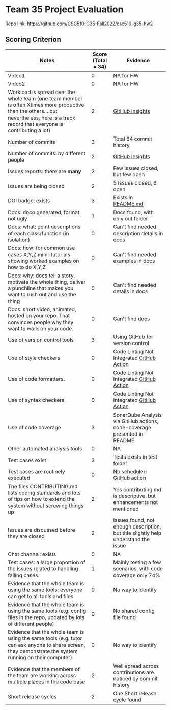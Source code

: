 # Team 35 Project Evaluation

Repo link: https://github.com/CSC510-G35-Fall2022/csc510-g35-hw2

## Scoring Criterion

|Notes|Score (Total = 34)|Evidence|
|-----|----------|--------|
|Video1|0|NA for HW|
|Video2|0|NA for HW|
|Workload is spread over the whole team (one team member is often Xtimes more productive than the others... but nevertheless, here is a track record that everyone is contributing a lot)|2|[GitHub Insights](https://github.com/CSC510-G35-Fall2022/csc510-g35-hw2/graphs/contributors)|
|Number of commits|3|Total 64 commit history|
|Number of commits: by different people|2|[GitHub Insights](https://github.com/CSC510-G35-Fall2022/csc510-g35-hw2/graphs/contributors)|
|Issues reports: there are **many**|2|Few issues closed, but few open|
|Issues are being closed|2|5 Issues closed, 6 open|
|DOI badge: exists|3|Exists in [README.md](https://github.com/CSC510-G35-Fall2022/csc510-g35-hw2/blob/main/README.md)|
|Docs: doco generated, format not ugly |1|Docs found, with only out folder|
|Docs: what: point descriptions of each class/function (in isolation) |0|Can't find needed description details in docs|
|Docs: how: for common use cases X,Y,Z mini-tutorials showing worked examples on how to do X,Y,Z|0|Can't find needed examples in docs|
|Docs: why: docs tell a story, motivate the whole thing, deliver a punchline that makes you want to rush out and use the thing|0|Can't find needed details in docs|
|Docs: short video, animated, hosted on your repo. That convinces people why they want to work on your code.|0|Can't find docs|
|Use of version control tools|3|Using GitHub for version control|
|Use of style checkers |0|Code Linting Not Integrated [GitHub Action](https://github.com/CSC510-G35-Fall2022/csc510-g35-hw2/actions)|
|Use of code formatters. |0|Code Linting Not Integrated [GitHub Action](https://github.com/CSC510-G35-Fall2022/csc510-g35-hw2/actions)|
|Use of syntax checkers. |0|Code Linting Not Integrated [GitHub Action](https://github.com/CSC510-G35-Fall2022/csc510-g35-hw2/actions)|
|Use of code coverage |3|SonarQube Analysis via GitHub actions, code-coverage presented in README|
|Other automated analysis tools|0|NA|
|Test cases exist|3|Tests exists in test folder|
|Test cases are routinely executed|0|No scheduled GitHub action|
|The files CONTRIBUTING.md lists coding standards and lots of tips on how to extend the system without screwing things up|2|Yes contributing.md is descriptive, but enhancements not mentioned|
|Issues are discussed before they are closed|2|Issues found, not enough description, but title slightly help understand the issue|
|Chat channel: exists|0|NA|
|Test cases: a large proportion of the issues related to handling failing cases.|1|Mainly testing a few scenarios, with code coverage only 74%|
|Evidence that the whole team is using the same tools: everyone can get to all tools and files|0|No way to identify|
|Evidence that the whole team is using the same tools (e.g. config files in the repo, updated by lots of different people)|0|No shared config file found|
|Evidence that the whole team is using the same tools (e.g. tutor can ask anyone to share screen, they demonstrate the system running on their computer)|0|No way to identify|
|Evidence that the members of the team are working across multiple places in the code base|2|Well spread across contributions are noticed by commit history|
|Short release cycles |2|One Short release cycle found|
